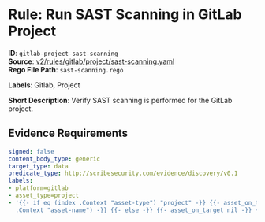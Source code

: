 # Rule: Run SAST Scanning in GitLab Project

**ID**: `gitlab-project-sast-scanning`  
**Source**: [v2/rules/gitlab/project/sast-scanning.yaml](https://github.com/scribe-public/sample-policies/v2/rules/gitlab/project/sast-scanning.yaml)  
**Rego File Path**: `sast-scanning.rego`  

**Labels**: Gitlab, Project

**Short Description**: Verify SAST scanning is performed for the GitLab project.

## Evidence Requirements

```yaml
signed: false
content_body_type: generic
target_type: data
predicate_type: http://scribesecurity.com/evidence/discovery/v0.1
labels:
- platform=gitlab
- asset_type=project
- '{{- if eq (index .Context "asset-type") "project" -}} {{- asset_on_target (index
  .Context "asset-name") -}} {{- else -}} {{- asset_on_target nil -}} {{- end -}}'
```
